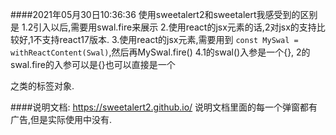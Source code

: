 ####2021年05月30日10:36:36
使用sweetalert2和sweetalert我感受到的区别是
1.2引入以后,需要用swal.fire来展示
2.使用react的jsx元素的话,2对jsx的支持比较好,1不支持react17版本.
3.使用react的jsx元素,需要用到 `const MySwal = withReactContent(Swal)`,然后再MySwal.fire()
4.1的swal()入参是一个{}, 2的swal.fire的入参可以是{}也可以直接是一个<div></div>之类的标签对象.

####说明文档:
https://sweetalert2.github.io/
说明文档里面的每一个弹窗都有广告,但是实际使用中没有.